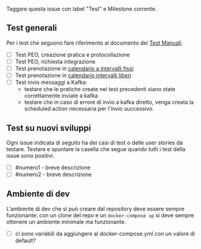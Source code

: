 Taggare questa issue con label "Test" e Milestone corrente.

## Test generali

Per i test che seguono fare riferimento al documento dei [Test Manuali](https://docs.google.com/spreadsheets/d/1vPZNYSWBDxgIM337GPWvF1oJQ1tFGdm0s8dhKjlZvTw/edit#gid=1226962439).

- [ ] Test PEO, creazione pratica e protocollazione
- [ ] Test PEO, richiesta integrazione
- [ ] Test prenotazione in [calendario a intervalli fissi](https://devsdc.opencontent.it/comune-di-bugliano/it/servizi/prenotazione-calendario-intervalli-fissi)
- [ ] Test prenotazione in [calendario intervalli liberi](https://devsdc.opencontent.it/comune-di-bugliano/it/servizi/prenotazione-calendario-intervalli-liberi)
- [ ] Test invio messaggi a Kafka:
    - testare che le pratiche create nei test precedenti siano state correttamente inviate a kafka  
    - testare che in caso di errore di invio a kafka diretto, venga creata la scheduled action necessaria per l'invio successivo.

## Test su nuovi sviluppi

Ogni issue indicata di seguito ha dei casi di test o delle user stories da testare. Testare e spuntare la casella che segue quando tutti i test della issue sono positivi.

- [ ] #numero1 - breve descrizione
- [ ] #numero2 - breve descrizione

## Ambiente di dev

L'ambiente di dev che si può creare dal repository deve essere sempre funzionante: con un clone del repo e un `docker-compose up` si deve sempre ottenere un ambiente minimale ma funzionante.

- [ ] ci sono variabili da aggiungere al docker-compose.yml con un valore di default?
